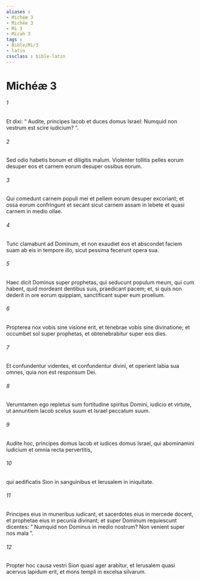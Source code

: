 ```yaml
---
aliases : 
- Michéæ 3
- Michée 3
- Mi 3
- Micah 3
tags : 
- Bible/Mi/3
- latin
cssclass : bible-latin
---
```


# Michéæ 3

###### 1
Et dixi: “ Audite, principes Iacob et duces domus Israel: Numquid non vestrum est scire iudicium? ”.
###### 2
Sed odio habetis bonum et diligitis malum. Violenter tollitis pelles eorum desuper eos et carnem eorum desuper ossibus eorum.
###### 3
Qui comedunt carnem populi mei et pellem eorum desuper excoriant; et ossa eorum confringunt et secant sicut carnem assam in lebete et quasi carnem in medio ollae.
###### 4
Tunc clamabunt ad Dominum, et non exaudiet eos et abscondet faciem suam ab eis in tempore illo, sicut pessima fecerunt opera sua.
###### 5
Haec dicit Dominus super prophetas, qui seducunt populum meum, qui cum habent, quid mordeant dentibus suis, praedicant pacem; et, si quis non dederit in ore eorum quippiam, sanctificant super eum proelium.
###### 6
Propterea nox vobis sine visione erit, et tenebrae vobis sine divinatione; et occumbet sol super prophetas, et obtenebrabitur super eos dies.
###### 7
Et confundentur videntes, et confundentur divini, et operient labia sua omnes, quia non est responsum Dei.
###### 8
Verumtamen ego repletus sum fortitudine spiritus Domini, iudicio et virtute, ut annuntiem Iacob scelus suum et Israel peccatum suum.
###### 9
Audite hoc, principes domus Iacob et iudices domus Israel, qui abominamini iudicium et omnia recta pervertitis,
###### 10
qui aedificatis Sion in sanguinibus et Ierusalem in iniquitate.
###### 11
Principes eius in muneribus iudicant, et sacerdotes eius in mercede docent, et prophetae eius in pecunia divinant; et super Dominum requiescunt dicentes: “ Numquid non Dominus in medio nostrum? Non venient super nos mala ”.
###### 12
Propter hoc causa vestri Sion quasi ager arabitur, et Ierusalem quasi acervus lapidum erit, et mons templi in excelsa silvarum.
